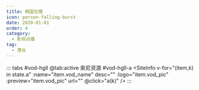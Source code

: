 ```yaml
---
title: 韩国伦理
icon: person-falling-burst
date: 2020-01-01
order: 4
category:
  - 影视点播
tag:
  - 港台
---
```


<ArtPlayer :src="state.src" :config="hlsConfig(state.p)" />

::: tabs #vod-hgll
@tab:active 索尼资源 #vod-hgll-a
<SiteInfo v-for="(item,k) in state.a" :name="item.vod_name" desc="" :logo="item.vod_pic"
:preview="item.vod_pic" url="" @click="a(k)" />
:::

<script setup>
  import vod from '@db/vod.js'
  import { hlsConfig } from '@cps/artConst'
  import { useStorage } from '@vueuse/core'
  import { onMounted } from "vue";
  const state = useStorage(
    "vod-hgll",
    {
      src:"",
      a: [],
      p: []
    }
  )

  onMounted(async () => {
    state.value.vodsn = (await vod.find({ "name": "snzy-57" })).data
    a(0)
  });
  const a = (key) => {
    const { a } = state.value
    state.value.p =a
    state.value.src = a[key].url
  }
</script>
